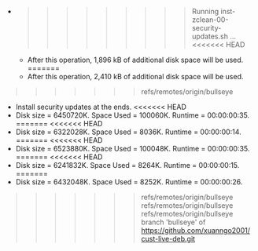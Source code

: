 * >>>>>>>>> Running inst-zclean-00-security-updates.sh ...
<<<<<<< HEAD
  * After this operation, 1,896 kB of additional disk space will be used.
=======
  * After this operation, 2,410 kB of additional disk space will be used.
>>>>>>> refs/remotes/origin/bullseye
  * Install security updates at the ends.
<<<<<<< HEAD
  * Disk size = 6450720K. Space Used = 100060K. Runtime = 00:00:00:35.
=======
<<<<<<< HEAD
  * Disk size = 6322028K. Space Used = 8036K. Runtime = 00:00:00:14.
=======
<<<<<<< HEAD
  * Disk size = 6523880K. Space Used = 100048K. Runtime = 00:00:00:35.
=======
<<<<<<< HEAD
  * Disk size = 6241832K. Space Used = 8264K. Runtime = 00:00:00:15.
=======
  * Disk size = 6432048K. Space Used = 8252K. Runtime = 00:00:00:26.
>>>>>>> refs/remotes/origin/bullseye
>>>>>>> refs/remotes/origin/bullseye
>>>>>>> refs/remotes/origin/bullseye
>>>>>>> branch 'bullseye' of https://github.com/xuanngo2001/cust-live-deb.git
